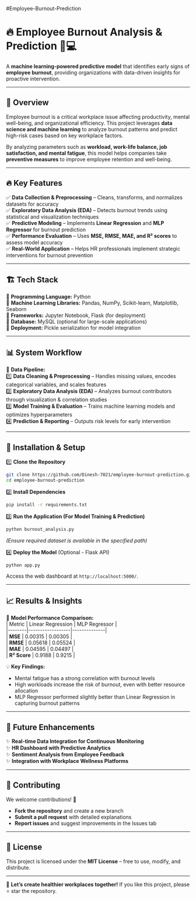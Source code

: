 #Employee-Burnout-Prediction

# 🔥 Employee Burnout Analysis & Prediction 🏢💻  

A **machine learning-powered predictive model** that identifies early signs of **employee burnout**, providing organizations with data-driven insights for proactive intervention.  

---

## 📌 Overview  
Employee burnout is a critical workplace issue affecting productivity, mental well-being, and organizational efficiency. This project leverages **data science and machine learning** to analyze burnout patterns and predict high-risk cases based on key workplace factors.  

By analyzing parameters such as **workload, work-life balance, job satisfaction, and mental fatigue**, this model helps companies take **preventive measures** to improve employee retention and well-being.  

---

## 🔥 Key Features  
✅ **Data Collection & Preprocessing** – Cleans, transforms, and normalizes datasets for accuracy  
✅ **Exploratory Data Analysis (EDA)** – Detects burnout trends using statistical and visualization techniques  
✅ **Predictive Modeling** – Implements **Linear Regression** and **MLP Regressor** for burnout prediction  
✅ **Performance Evaluation** – Uses **MSE, RMSE, MAE, and R² scores** to assess model accuracy  
✅ **Real-World Application** – Helps HR professionals implement strategic interventions for burnout prevention  

---

## 🏗 Tech Stack  
🔹 **Programming Language:** Python  
🔹 **Machine Learning Libraries:** Pandas, NumPy, Scikit-learn, Matplotlib, Seaborn  
🔹 **Frameworks:** Jupyter Notebook, Flask (for deployment)  
🔹 **Database:** MySQL (optional for large-scale applications)  
🔹 **Deployment:** Pickle serialization for model integration  

---

## 📊 System Workflow  
📌 **Data Pipeline:**  
1️⃣ **Data Cleaning & Preprocessing** – Handles missing values, encodes categorical variables, and scales features  
2️⃣ **Exploratory Data Analysis (EDA)** – Analyzes burnout contributors through visualization & correlation studies  
3️⃣ **Model Training & Evaluation** – Trains machine learning models and optimizes hyperparameters  
4️⃣ **Prediction & Reporting** – Outputs risk levels for early intervention  

---

## 🚀 Installation & Setup  

1️⃣ **Clone the Repository**  
   ```sh
   git clone https://github.com/Dinesh-7021/employee-burnout-prediction.git
   cd employee-burnout-prediction
   ```

2️⃣ **Install Dependencies**  
   ```sh
   pip install -r requirements.txt
   ```

3️⃣ **Run the Application (For Model Training & Prediction)**  
   ```sh
   python burnout_analysis.py
   ```
   _(Ensure required dataset is available in the specified path)_  

4️⃣ **Deploy the Model** (Optional - Flask API)  
   ```sh
   python app.py
   ```
   Access the web dashboard at `http://localhost:5000/`.  

---

## 📈 Results & Insights  
📌 **Model Performance Comparison:**  
| Metric | Linear Regression | MLP Regressor |  
|--------|------------------|--------------|  
| **MSE** | 0.00315 | 0.00305 |  
| **RMSE** | 0.05618 | 0.05524 |  
| **MAE** | 0.04595 | 0.04497 |  
| **R² Score** | 0.9188 | 0.9215 |  

💡 **Key Findings:**  
- Mental fatigue has a strong correlation with burnout levels  
- High workloads increase the risk of burnout, even with better resource allocation  
- MLP Regressor performed slightly better than Linear Regression in capturing burnout patterns  

---

## 🔮 Future Enhancements  
✨ **Real-time Data Integration for Continuous Monitoring**  
✨ **HR Dashboard with Predictive Analytics**  
✨ **Sentiment Analysis from Employee Feedback**  
✨ **Integration with Workplace Wellness Platforms**  

---

## 🤝 Contributing  
We welcome contributions! 🚀  
- **Fork the repository** and create a new branch  
- **Submit a pull request** with detailed explanations  
- **Report issues** and suggest improvements in the Issues tab  

---

## 📜 License  
This project is licensed under the **MIT License** – free to use, modify, and distribute.  

---

🚀 **Let’s create healthier workplaces together!** If you like this project, please ⭐ star the repository.  

